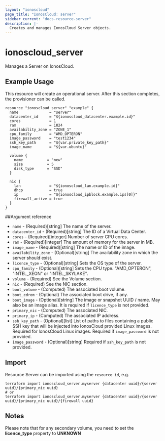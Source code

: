 ```yaml
---
layout: "ionoscloud"
page_title: "IonosCloud: server"
sidebar_current: "docs-resource-server"
description: |-
  Creates and manages IonosCloud Server objects.
---
```


# ionoscloud_server

Manages a Server on IonosCloud.

## Example Usage

This resource will create an operational server. After this section completes, the provisioner can be called.

```hcl
resource "ionoscloud_server" "example" {
  name              = "server"
  datacenter_id     = "${ionoscloud_datacenter.example.id}"
  cores             = 1
  ram               = 1024
  availability_zone = "ZONE_1"
  cpu_family        = "AMD_OPTERON"
  image_password    = "test1234"
  ssh_key_path      = "${var.private_key_path}"
  image_name        = "${var.ubuntu}"

  volume {
    name           = "new"
    size           = 5
    disk_type      = "SSD"
  }

  nic {
    lan             = "${ionoscloud_lan.example.id}"
    dhcp            = true
    ip              = "${ionoscloud_ipblock.example.ips[0]}"
    firewall_active = true
  }
}
```

##Argument reference

- `name` - (Required)[string] The name of the server.
- `datacenter_id` - (Required)[string] The ID of a Virtual Data Center.
- `cores` - (Required)[integer] Number of server CPU cores.
- `ram` - (Required)[integer] The amount of memory for the server in MB.
- `image_name` - (Required)[string] The name or ID of the image.
- `availability_zone` - (Optional)[string] The availability zone in which the server should exist.
- `licence_type` - (Optional)[string] Sets the OS type of the server.
- `cpu_family` - (Optional)[string] Sets the CPU type. "AMD_OPTERON", "INTEL_XEON" or "INTEL_SKYLAKE".
- `volume` - (Required) See the Volume section.
- `nic` - (Required) See the NIC section.
- `boot_volume` - (Computed) The associated boot volume.
- `boot_cdrom` - (Optional) The associated boot drive, if any.
- `boot_image` - (Optional)[string] The image or snapshot UUID / name. May also be an image alias. It is required if `licence_type` is not provided.
- `primary_nic` - (Computed) The associated NIC.
- `primary_ip` - (Computed) The associated IP address.
- `ssh_key_path` - (Optional)[list] List of paths to files containing a public SSH key that will be injected into IonosCloud provided Linux images. Required for IonosCloud Linux images. Required if `image_password` is not provided.
- `image_password` - (Optional)[string] Required if `ssh_key_path` is not provided.

## Import

Resource Server can be imported using the `resource id`, e.g.

```shell
terraform import ionoscloud_server.myserver {datacenter uuid}/{server uuid}/{primary_nic uuid}
# or
terraform import ionoscloud_server.myserver {datacenter uuid}/{server uuid}/{primary_nic uuid}/{firewall uuid}
```

## Notes

Please note that for any secondary volume, you need to set the **licence_type** property to **UNKNOWN**
